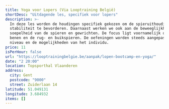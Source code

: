 ```yaml
---
title: Yoga voor Lopers (Via Looptraining België)
shortDesc: "Uitdagende les, specifiek voor lopers"
description: >-
  In deze les worden de houdingen specifiek gekozen om de spieruithouding en de
  stabiliteit te bevorderen. Daarnaast werken we ook aan de beweeglijkheid en
  soepelheid van de spieren en gewrichten. De focus ligt voornamelijk op de
  benen en de rug- en buikspieren. De oefeningen worden steeds aangepast aan het
  niveau en de mogelijkheden van het individu.
price: 11
isPerHour: false
url: "https://looptrainingbelgie.be/aanpak/lopen-bootcamp-en-yoga/"
date: "2 20:00"
location: Topsporthal Vlaanderen
address:
  city: Gent
  postcode: "9000"
  street: Zuiderlaan 14
latitude: 51.049131
longitude: 3.684932
items: []
---
```

